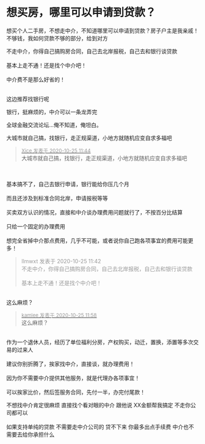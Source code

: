 # 想买房，哪里可以申请到贷款？


想买个人二手房，不想走中介，不知道哪里可以申请到贷款？房子户主是我亲戚！不够钱，我如何贷款不够的部分，给到对方

不走中介，你得自己搞购房合同，自己去北岸报税，自己去和银行谈贷款<br />
<br />
基本上走不通！还是找个中介吧！<br />
<br />
中介费不是那么好省的！<br />
<br />
<img src="static/image/smiley/default/lol.gif" smilieid="12" border="0" alt="" /><img src="static/image/smiley/default/lol.gif" smilieid="12" border="0" alt="" /><img src="static/image/smiley/default/lol.gif" smilieid="12" border="0" alt="" />

这边推荐找银行呢

银行，挺麻烦的，中介可以一条龙弄完

全球金融交流论坛…俺不知道，俺坦白。

大城市就自己搞，找银行，走正规渠道，小地方就随机应变自求多福吧<img id="aimg_f6fq9" onclick="zoom(this, this.src, 0, 0, 0)" class="zoom" src="https://cdn.jsdelivr.net/gh/hishis/forum-master/public/images/patch.gif" onmouseover="img_onmouseoverfunc(this)" onload="thumbImg(this)" border="0" alt="" />

<div class="quote"><blockquote><font size="2"><a href="https://www.hostloc.com/forum.php?mod=redirect&amp;goto=findpost&amp;pid=9349232&amp;ptid=758227" target="_blank"><font color="#999999">Xice 发表于 2020-10-25 11:44</font></a></font><br />
大城市就自己搞，找银行，走正规渠道，小地方就随机应变自求多福吧</blockquote></div><br />
<br />
基本搞不了，自己去银行申请，银行能给你压几个月<br />
<br />
而且还涉及到标准合同北岸，申请报税等等<br />
<br />
买卖双方认识的情况，直接和中介谈办理费用问题就行了，不按百分比结算<br />
<br />
只给一个固定的办理费用<br />
<br />
想完全省掉中介那点费用，几乎不可能，或者说你自己跑各项事宜的费用可能更多！

<div class="quote"><blockquote><font color="#999999">llmwxt 发表于 2020-10-25 11:42</font><br />
<font color="#999999">不走中介，你得自己搞购房合同，自己去北岸报税，自己去和银行谈贷款<br />
<br />
基本上走不通！还是找个中介吧！<br />
</font></blockquote></div><br />
这么麻烦？

<div class="quote"><blockquote><font size="2"><a href="https://www.hostloc.com/forum.php?mod=redirect&amp;goto=findpost&amp;pid=9349294&amp;ptid=758227" target="_blank"><font color="#999999">kamlee 发表于 2020-10-25 11:58</font></a></font><br />
这么麻烦？</blockquote></div><br />
作为一个退休人员，经历了单位福利分房，产权购买，动迁，置换，添置等多次交易的过来人<br />
<br />
建议你别折腾了，挨家找中介，直接谈，就办理费用！<br />
<br />
因为你不需要中介提供其他服务，就是代理办各项事宜！<br />
<br />
可以挨家比价，然后签服务合同，先付一半，办完付尾款！

不想找中介肯定很麻烦 直接找个看对眼的中介 跟他说 XX金额帮我搞定 不走你公司都可以&nbsp;&nbsp;<br />
<br />
如果支持单纯的贷款 不需要走中介公司的 贷不下来 你最多出点手续费 中介也不需要去给你承担什么
